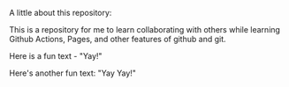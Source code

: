 A little about this repository:

This is a repository for me to learn collaborating with others while learning Github Actions, Pages, and other features of github and git.

Here is a fun text - "Yay!"

Here's another fun text: "Yay Yay!"
